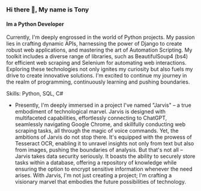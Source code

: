 ### Hi there 👋, My name is Tony
#### Im a Python Developer
Currently, I'm deeply engrossed in the world of Python projects. My passion lies in crafting dynamic APIs, harnessing the power of Django to create robust web applications, and mastering the art of Automation Scripting. My toolkit includes a diverse range of libraries, such as BeautifulSoup4 (bs4) for efficient web scraping and Selenium for automating web interactions. Exploring these technologies not only ignites my curiosity but also fuels my drive to create innovative solutions. I'm excited to continue my journey in the realm of programming, continuously learning and pushing boundaries.

Skills: Python, SQL, C#

- Presently, I'm deeply immersed in a project I've named "Jarvis" – a true embodiment of technological marvel. Jarvis is designed with multifaceted capabilities, effortlessly connecting to ChatGPT, seamlessly navigating Google Chrome, and skillfully conducting web scraping tasks, all through the magic of voice commands. Yet, the ambitions of Jarvis do not stop there. It's equipped with the prowess of Tesseract OCR, enabling it to unravel insights not only from text but also from images, pushing the boundaries of analysis. But that's not all – Jarvis takes data security seriously. It boasts the ability to securely store tasks within a database, offering a repository of knowledge while ensuring the option to encrypt sensitive information whenever the need arises. With Jarvis, I'm not just creating a project; I'm crafting a visionary marvel that embodies the future possibilities of technology.




